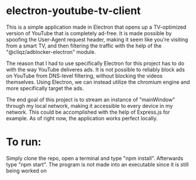 # electron-youtube-tv-client

This is a simple application made in Electron that opens up a TV-optimized version of YouTube that is completely ad-free. It is made possible by spoofing the User-Agent request header, making it seem like you're visiting from a smart TV, and then filtering the traffic with the help of the "@cliqz/adblocker-electron" module.

The reason that I had to use specifically Electron for this project has to do with the way YouTube deliveres ads. It is not possible to reliably block ads on YouTube from DNS-level filtering, without blocking the videos themselves. Using Electron, we can instead utilize the chromium engine and more specifically target the ads.

The end goal of this project is to stream an instance of "mainWindow" through my local network, making it accessible to every device in my network. This could be accomplished with the help of Express.js for example. As of right now, the application works perfect locally.

# To run:
Simply clone the repo, open a terminal and type "npm install". Afterwards type "npm start".
The program is not made into an executable since it is still being worked on
